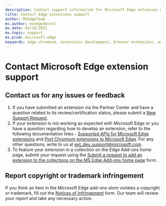 ```yaml
---
description: Contact support information for Microsoft Edge extension development.
title: Contact Edge extensions support
author: MSEdgeTeam
ms.author: msedgedevrel
ms.date: 01/19/2021
ms.topic: support
ms.prod: microsoft-edge
keywords: edge-chromium, extensions development, browser extensions, add-ons, partner center, developer, support
---
```


# Contact Microsoft Edge extension support

## Contact us for any issues or feedback

1. If you have submitted an extension via the Partner Center and have a question related to its review/certification status, please submit a [New Support Request][ExtensionsSupportForm].
1. If your extension is not working as expected with Microsoft Edge or you have a question regarding how to develop an extension, refer to the following documentation links - [Supported APIs for Microsoft Edge extensions][SupportedAPIs] and [Port Chromium extensions to Microsoft Edge][PortExtension]. For any other questions, write to us at [ext_dev_support@microsoft.com](mailto:ext_dev_support@microsoft.com).
1. To feature your extension in a collection on the Edge Add-ons home page, submit your request using the [Submit a request to add an extension to the collections on the MS Edge Add-ons home page][CollectionsForm] form. 


## Report copyright or trademark infringement
If you think an item in the Microsoft Edge add-ons store violates a copyright or trademark, fill out the [Notices of Infringement][EdgeInfringmentReport] form. Our team will review your report and take any necessary action.

<!-- links -->  


[ExtensionsSupportForm]: https://support.microsoft.com/supportrequestform/e7a381be-9c9a-fafb-ed76-262bc93fd9e4 "Extensions New Support Request | Microsoft Support"  

[CollectionsForm]: https://forms.office.com/Pages/ResponsePage.aspx?id=v4j5cvGGr0GRqy180BHbRw01UwyBfAxNna_1ZkP3X2VUN0lBSU1YMEU3VFY0VURRODEwSjgwU00yRy4u "Submit a request to feature in Collections"

[EdgeInfringmentReport]: https://www.microsoft.com/info/Marketplace.html "Report copyright or trademark Infringement"

[EdgeAddonsPolicies]: ../store-policies/ada-addendum.md "App Developer Agreement Addendum for Microsoft Edge program users"

[SupportedAPIs]: ../developer-guide/api-support.md "Supported APIs"

[PortExtension]: ../developer-guide/port-chrome-extension.md "Port your Chromium extension to Microsoft Edge"
